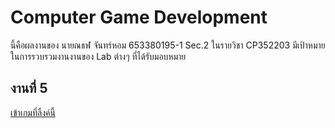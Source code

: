 # Computer Game Development
นี้คือผลงานของ นายณธฬ จันทร์หอม 653380195-1 Sec.2 ในรายวิชา CP352203
มีเป้าหมายในการรวบรวมงานงานของ Lab ต่างๆ ที่ได้รับมอบหมาย

## งานที่ 5
[เข้าเกมที่ลิ้งค์นี้](./Lab5.html)
